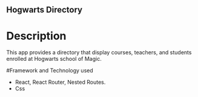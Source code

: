 ## Hogwarts Directory

# Description

This app provides a directory that display courses, teachers, and students enrolled at Hogwarts school of Magic.

#Framework and Technology used

- React, React Router, Nested Routes.
- Css
